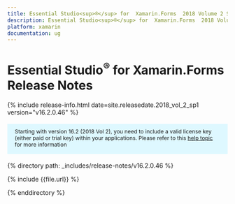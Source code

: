 ```yaml
---
title: Essential Studio<sup>®</sup> for  Xamarin.Forms  2018 Volume 2 Service pack 1 Release Notes
description: Essential Studio<sup>®</sup> for  Xamarin.Forms  2018 Volume 2 Service pack 1 Release Notes
platform: xamarin
documentation: ug
---
```


# Essential Studio<sup>®</sup> for  Xamarin.Forms Release Notes

{% include release-info.html date=site.releasedate.2018_vol_2_sp1  version="v16.2.0.46" %} 

<style>
#license {
    font-size: .88em!important;
margin-top: 1.5em;     margin-bottom: 1.5em;
    background-color: #def8ff;
    padding: 10px 17px 14px;
}
</style>

<div id="license">
Starting with version 16.2 (2018 Vol 2), you need to include a valid license key (either paid or trial key) within your applications. 
Please refer to this <a href="/common/essential-studio/licensing/license-key">help topic</a> for more information 
</div>


{% directory path: _includes/release-notes/v16.2.0.46 %}

{% include {{file.url}} %}

{% enddirectory %}